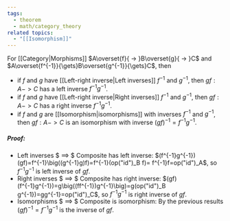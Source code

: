 ```yaml
---
tags:
  - theorem
  - math/category_theory
related topics:
  - "[[Isomorphism]]"
---
```

For [[Category|Morphisms]] $A\overset{f}{ -> }B\overset{g}{ -> }C$ and $A\overset{f^{-1}}{\gets}B\overset{g^{-1}}{\gets}C$, then
- if $f$ and $g$ have [[Left-right inverse|Left inverses]] $f^{-1}$ and $g^{-1}$, then $gf:A -> C$ has a left inverse $f^{-1}g^{-1}$.
- if $f$ and $g$ have [[Left-right inverse|Right inverses]] $f^{-1}$ and $g^{-1}$, then $gf:A -> C$ has a right inverse $f^{-1}g^{-1}$.
- if $f$ and $g$ are [[Isomorphism|isomorphisms]] with inverses $f^{-1}$ and $g^{-1}$, then $gf:A -> C$ is an isomorphism with inverse $(gf)^{-1}=f^{-1}g^{-1}$.
##### Proof:
- Left inverses $ ==> $ Composite has left inverse:
	$(f^{-1}g^{-1})(gf)=f^{-1}\big((g^{-1}g)f)=f^{-1}(op("id")_B f)= f^{-1}f=op("id")_A$, so $f^{-1}g^{-1}$ is left inverse of $gf$.
- Right inverses $ ==> $ Composite has right inverse:
	$(gf)(f^{-1}g^{-1})=g\big((ff^{-1})g^{-1}\big)=g(op("id")_B g^{-1})=gg^{-1}=op("id")_C$, so $f^{-1}g^{-1}$ is right inverse of $gf$.
- Isomorphisms $ ==> $ Composite is isomorphism:
	By the previous results $(gf)^{-1}=f^{-1}g^{-1}$ is the inverse of $gf$.